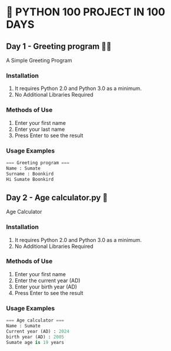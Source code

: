 # 🎯 PYTHON 100 PROJECT IN 100 DAYS

## Day 1 - Greeting program 👋🏻
A Simple Greeting Program

### Installation
1. It requires Python 2.0 and Python 3.0 as a minimum.
2. No Additional Libraries Required

### Methods of Use
1. Enter your first name
2. Enter your last name
3. Press Enter to see the result

### Usage Examples
```python
=== Greeting program ===
Name : Sumate
Surname : Boonkird
Hi Sumate Boonkird
```

## Day 2 - Age calculator.py 👀
Age Calculator

### Installation
1. It requires Python 2.0 and Python 3.0 as a minimum.
2. No Additional Libraries Required

### Methods of Use
1. Enter your first name
2. Enter the current year (AD)
3. Enter your birth year (AD)
4. Press Enter to see the result

### Usage Examples
``` python
=== Age calculator ===
Name : Sumate
Current year (AD) : 2024
birth year (AD) : 2005
Sumate age is 19 years
```